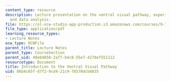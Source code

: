 ```yaml
---
content_type: resource
description: Lecture presentation on the ventral visual pathway, experimental design,
  and data analysis.
file: https://ol-ocw-studio-app-production.s3.amazonaws.com/courses/9-71-functional-mri-of-high-level-vision-fall-2007/06b4c65fd7f29cd421c978570dcb6035_lec2_vvp_ip.pdf
file_type: application/pdf
learning_resource_types:
- Lecture Notes
ocw_type: OCWFile
parent_title: Lecture Notes
parent_type: CourseSection
parent_uid: 49e64858-2af7-b4c8-55e7-4278ef551112
resourcetype: Document
title: Introduction to the Ventral Visual Pathway
uid: 06b4c65f-d7f2-9cd4-21c9-78570dcb6035
---
```

